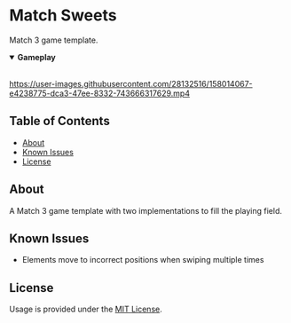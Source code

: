 # Match Sweets

Match 3 game template.

<details open><summary><b>Gameplay</b></summary>
<br />

https://user-images.githubusercontent.com/28132516/158014067-e4238775-dca3-47ee-8332-743666317629.mp4
  
</details>

## Table of Contents

- [About](#about)
- [Known Issues](#known-issues)
- [License](#license)

## About

A Match 3 game template with two implementations to fill the playing field.

## Known Issues

- Elements move to incorrect positions when swiping multiple times

## License

Usage is provided under the [MIT License](LICENSE).
